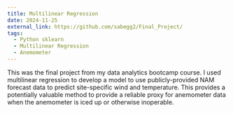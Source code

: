 ```yaml
---
title: Multilinear Regression
date: 2024-11-25
external_link: https://github.com/sabegg2/Final_Project/
tags:
  - Python sklearn
  - Multilinear Regression
  - Anemometer
---
```


This was the final project from my data analytics bootcamp course. I used multilinear regression to develop a model to use publicly-provided NAM forecast data to predict site-specific wind and temperature. This provides a potentially valuable method to provide a reliable proxy for anemometer data when the anemometer is iced up or otherwise inoperable.

<!--more-->
